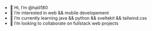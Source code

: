 - 👋 Hi, I’m @halil180
- 👀 I’m interested in web && mobile developement
- 🌱 I’m currently learning java && python && sveltekit && tailwind.css
- 💞️ I’m looking to collaborate on fullstack web projects

<!---
halil180/halil180 is a ✨ special ✨ repository because its `README.md` (this file) appears on your GitHub profile.
You can click the Preview link to take a look at your changes.
--->
